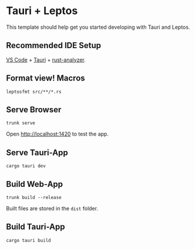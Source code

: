 # Tauri + Leptos

This template should help get you started developing with Tauri and Leptos.

## Recommended IDE Setup

[VS Code](https://code.visualstudio.com/) +
[Tauri](https://marketplace.visualstudio.com/items?itemName=tauri-apps.tauri-vscode) +
[rust-analyzer](https://marketplace.visualstudio.com/items?itemName=rust-lang.rust-analyzer).

## Format view! Macros

```SH
leptosfmt src/**/*.rs
```

## Serve Browser

```SH
trunk serve
```

Open [http://localhost:1420](http://localhost:1420/) to test the app.

## Serve Tauri-App

```SH
cargo tauri dev
```

## Build Web-App

```SH
trunk build --release
```

Built files are stored in the `dist` folder.


## Build Tauri-App

```SH
cargo tauri build
```
